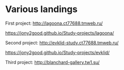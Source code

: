 # Various landings


First project:
http://lagoona.ct77688.tmweb.ru/ 

https://jony2good.github.io/Study-projects/lagoona/

Second project:
http://evklid-study.ct77688.tmweb.ru/

https://jony2good.github.io/Study-projects/evklid/

Third project:
http://blanchard-gallery.tw1.su/
